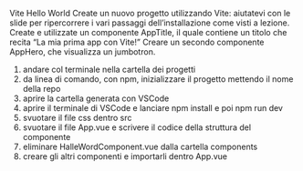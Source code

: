 Vite Hello World
Create un nuovo progetto utilizzando Vite: aiutatevi con le slide per ripercorrere i vari passaggi dell’installazione come visti a lezione.
Create e utilizzate un componente AppTitle, il quale contiene un titolo che recita “La mia prima app con Vite!”
Creare un secondo componente AppHero, che visualizza un jumbotron.

1. andare col terminale nella cartella dei progetti
2. da linea di comando, con npm, inizializzare il progetto mettendo il nome della repo
3. aprire la cartella generata con VSCode
4. aprire il terminale di VSCode e lanciare npm install e poi npm run dev
5. svuotare il file css dentro src
6. svuotare il file App.vue e scrivere il codice della struttura del componente
7. eliminare HalleWordComponent.vue dalla cartella components
8. creare gli altri componenti e importarli dentro App.vue
